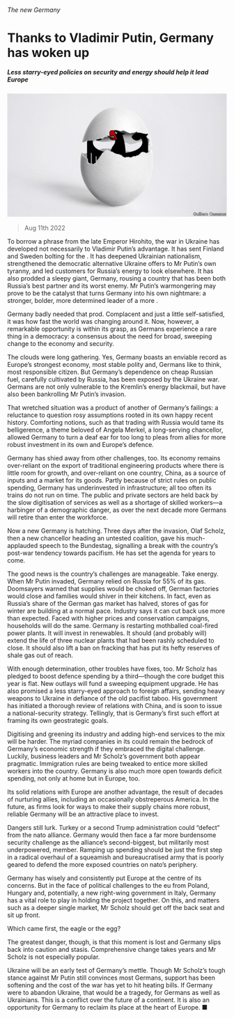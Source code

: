 ###### The new Germany

# Thanks to Vladimir Putin, Germany has woken up 

##### Less starry-eyed policies on security and energy should help it lead Europe 

![image](images/20220813_LDD001.jpg) 

> Aug 11th 2022 

To borrow a phrase from the late Emperor Hirohito, the war in Ukraine has developed not necessarily to Vladimir Putin’s advantage. It has sent Finland and Sweden bolting for the . It has deepened Ukrainian nationalism, strengthened the democratic alternative Ukraine offers to Mr Putin’s own tyranny, and led customers for Russia’s energy to look elsewhere. It has also prodded a sleepy giant, Germany, rousing a country that has been both Russia’s best partner and its worst enemy. Mr Putin’s warmongering may prove to be the catalyst that turns Germany into his own nightmare: a stronger, bolder, more determined leader of a more .

Germany badly needed that prod. Complacent and just a little self-satisfied, it was  how fast the world was changing around it. Now, however, a remarkable opportunity is within its grasp, as Germans experience a rare thing in a democracy: a consensus about the need for broad, sweeping change to the economy and security. 

The clouds were long gathering. Yes, Germany boasts an enviable record as Europe’s strongest economy, most stable polity and, Germans like to think, most responsible citizen. But Germany’s dependence on cheap Russian fuel, carefully cultivated by Russia, has been exposed by the Ukraine war. Germans are not only vulnerable to the Kremlin’s energy blackmail, but have also been bankrolling Mr Putin’s invasion. 

That wretched situation was a product of another of Germany’s failings: a reluctance to question rosy assumptions rooted in its own happy recent history. Comforting notions, such as that trading with Russia would tame its belligerence, a theme beloved of Angela Merkel, a long-serving chancellor, allowed Germany to turn a deaf ear for too long to pleas from allies for more robust investment in its own and Europe’s defence. 

Germany has shied away from other challenges, too. Its economy remains over-reliant on the export of traditional engineering products where there is little room for growth, and over-reliant on one country, China, as a source of inputs and a market for its goods. Partly because of strict rules on public spending, Germany has underinvested in infrastructure; all too often its trains do not run on time. The public and private sectors are held back by the slow digitisation of services as well as a shortage of skilled workers—a harbinger of a demographic danger, as over the next decade more Germans will retire than enter the workforce.

Now a new Germany is hatching. Three days after the invasion, Olaf Scholz, then a new chancellor heading an untested coalition, gave his much-applauded speech to the Bundestag, signalling a break with the country’s post-war tendency towards pacifism. He has set the agenda for years to come.

The good news is the country’s challenges are manageable. Take energy. When Mr Putin invaded, Germany relied on Russia for 55% of its gas. Doomsayers warned that supplies would be choked off, German factories would close and families would shiver in their kitchens. In fact, even as Russia’s share of the German gas market has halved, stores of gas for winter are building at a normal pace. Industry says it can cut back use more than expected. Faced with higher prices and conservation campaigns, households will do the same. Germany is restarting mothballed coal-fired power plants. It will invest in renewables. It should (and probably will) extend the life of three nuclear plants that had been rashly scheduled to close. It should also lift a ban on fracking that has put its hefty reserves of shale gas out of reach. 

With enough determination, other troubles have fixes, too. Mr Scholz has pledged to boost defence spending by a third—though the core budget this year is flat. New outlays will fund a sweeping equipment upgrade. He has also promised a less starry-eyed approach to foreign affairs, sending heavy weapons to Ukraine in defiance of the old pacifist taboo. His government has initiated a thorough review of relations with China, and is soon to issue a national-security strategy. Tellingly, that is Germany’s first such effort at framing its own geostrategic goals. 

Digitising and greening its industry and adding high-end services to the mix will be harder. The myriad companies in its could remain the bedrock of Germany’s economic strength if they embraced the digital challenge. Luckily, business leaders and Mr Scholz’s government both appear pragmatic. Immigration rules are being tweaked to entice more skilled workers into the country. Germany is also much more open towards deficit spending, not only at home but in Europe, too. 

Its solid relations with Europe are another advantage, the result of decades of nurturing allies, including an occasionally obstreperous America. In the future, as firms look for ways to make their supply chains more robust, reliable Germany will be an attractive place to invest.

Dangers still lurk. Turkey or a second Trump administration could “defect” from the nato alliance. Germany would then face a far more burdensome security challenge as the alliance’s second-biggest, but militarily most underpowered, member. Ramping up spending should be just the first step in a radical overhaul of a squeamish and bureaucratised army that is poorly geared to defend the more exposed countries on nato’s periphery.

Germany has wisely and consistently put Europe at the centre of its concerns. But in the face of political challenges to the eu from Poland, Hungary and, potentially, a new right-wing government in Italy, Germany has a vital role to play in holding the project together. On this, and matters such as a deeper single market, Mr Scholz should get off the back seat and sit up front.

Which came first, the eagle or the egg?

The greatest danger, though, is that this moment is lost and Germany slips back into caution and stasis. Comprehensive change takes years and Mr Scholz is not especially popular. 

Ukraine will be an early test of Germany’s mettle. Though Mr Scholz’s tough stance against Mr Putin still convinces most Germans, support has been softening and the cost of the war has yet to hit heating bills. If Germany were to abandon Ukraine, that would be a tragedy, for Germans as well as Ukrainians. This is a conflict over the future of a continent. It is also an opportunity for Germany to reclaim its place at the heart of Europe. ■


